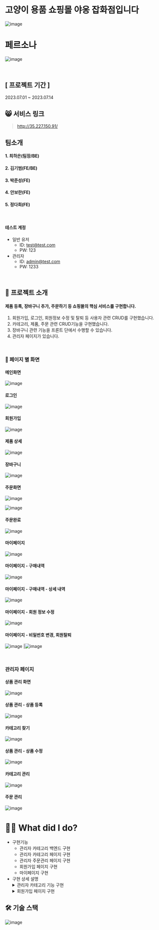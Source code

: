 # 고양이 용품 쇼핑몰 야옹 잡화점입니다
![image](https://github.com/tomm777/mewo-store/assets/95726595/dac280f2-0caa-40f6-8bd6-2237a555f5a1)

# 페르소나

![image](https://github.com/tomm777/meow-store/assets/95726595/01606763-eba6-4ac7-8c60-1aee9287a2f3)

<br />

## [ 프로젝트 기간 ]
2023.07.01 ~ 2023.07.14

## 😸 서비스 링크

>http://35.227.150.91/

## 팀소개

#### 1. 최하은(팀장/BE)
#### 2. 김기범(FE/BE)
#### 3. 박준성(FE) 
#### 4. 안보란(FE)
#### 5. 정다희(FE)

</br>

#### 테스트 계정
- 일반 유저
   - ID: test@test.com
   - PW: 123
- 관리자
   - ID: admin@test.com
   - PW: 1233
<br />


## :apple: 프로젝트 소개

#### 제품 등록, 장바구니 추가, 주문하기 등 쇼핑몰의 핵심 서비스를 구현합니다. 
1. 회원가입, 로그인, 회원정보 수정 및 탈퇴 등 사용자 관련 CRUD를 구현했습니다.
2. 카테고리, 제품, 주문 관련 CRUD기능을 구현했습니다.
3. 장바구니 관련 기능을 프론트 단에서 수행할 수 있습니다.  
4. 관리자 페이지가 있습니다.

<br />

### :page_facing_up: 페이지 별 화면

#### 메인화면
![image](https://github.com/tomm777/mewo-store/assets/95726595/4b197eda-e7fc-403c-945f-a88d8e9f809e)

#### 로그인
![image](https://github.com/tomm777/mewo-store/assets/95726595/2799ed3a-f1af-4611-bb9c-eeb456536398)

#### 회원가입
![image](https://github.com/tomm777/mewo-store/assets/95726595/a1633749-1ea5-4ea8-bc84-4acd5668f5df)

#### 제품 상세
![image](https://github.com/tomm777/mewo-store/assets/95726595/1f22f48a-3ff6-4029-868f-f4c5d86ec36b)

#### 장바구니
![image](https://github.com/tomm777/mewo-store/assets/95726595/99ad07ae-404d-45ad-8b50-339a6fad7316)

#### 주문화면
![image](https://github.com/tomm777/mewo-store/assets/95726595/3c641c66-b372-4b52-8de3-7bb4af3dfc5f)

![image](https://github.com/tomm777/mewo-store/assets/95726595/1bc9ef59-caca-4f4b-80b5-baebcd8ea88e)

#### 주문완료
![image](https://github.com/tomm777/mewo-store/assets/95726595/4677675d-b84f-46b6-9c92-cc99720f725b)

#### 마이페이지
![image](https://github.com/tomm777/mewo-store/assets/95726595/f619415e-172d-4108-86d5-dfb15fea9d98)

#### 마이페이지 - 구매내역
![image](https://github.com/tomm777/mewo-store/assets/95726595/69e94486-b3d4-4ad9-98ea-e7a74f01f579)

#### 마이페이지 - 구매내역 - 상세 내역
![image](https://github.com/tomm777/mewo-store/assets/95726595/f7d17511-5d35-4af2-94a8-6af4f7fe829d)

#### 마이페이지 - 회원 정보 수정
![image](https://github.com/tomm777/mewo-store/assets/95726595/00dbb266-2450-4dae-b9ff-1e4ed4336f30)

#### 마이페이지 - 비밀번호 변경, 회원탈퇴
![image](https://github.com/tomm777/mewo-store/assets/95726595/6e5c56ac-750a-441e-9f3b-59469a591bc5) |![image](https://github.com/tomm777/mewo-store/assets/95726595/775cdc8e-095e-42d2-8e4b-0e7a785e16c7)

</br>

### 관리자 페이지

#### 상품 관리 화면
![image](https://github.com/tomm777/mewo-store/assets/95726595/306d7a19-49dc-4d78-b0b0-cde910cbe2c3)

#### 상품 관리 - 상품 등록

![image](https://github.com/tomm777/mewo-store/assets/95726595/276c3b70-7706-49b8-8981-25699ffd70a2)
#### 카테고리 찾기
![image](https://github.com/tomm777/mewo-store/assets/95726595/fe626748-7e96-49e4-9fd5-860708a86fa5)

#### 상품 관리 - 상품 수정
![image](https://github.com/tomm777/mewo-store/assets/95726595/0dc031b6-0eb4-4f64-a035-6997f92d4626)

#### 카테고리 관리
![image](https://github.com/tomm777/mewo-store/assets/95726595/ce2b1e52-898f-48a1-8138-4617f546e763)

#### 주문 관리

![image](https://github.com/tomm777/mewo-store/assets/95726595/5edf4ddd-12bf-4448-8c1c-5b7abc796b06)


# 🙋‍♂️ What did I do?

<ul>
  <li>구현기능
    <ul>
      <li>관리자 카테고리 백엔드 구현</li>
      <li>관리자 카테고리 페이지 구현</li>
      <li>관리자 주문관리 페이지 구현</li>
      <li>회원가입 페이지 구현</li>
      <li>마이페이지 구현</li>
    </ul>
  </li>
  <li>구현 상세 설명</li>
    <details markdown="1">
  <summary>관리자 카테고리 기능 구현</summary>
  <div>
    <ul>
      <li>Tree 구조로 API를 호출하는 동시에 DOM에 접근해 해당 이벤트를 수행한 후 화면 깜빡거림이 존재하지 않도록 구현</li>
    </ul>
  </div>
</details>
     <details markdown="1">
  <summary>회원가입 페이지 구현</summary>
  <div>
    <ul>
      <li>Flag를 주어서 onblur 이벤트가 일어났을 때 값이 정상적으로 입력되지 않았을 때 경고문 표시</li>
    </ul>
  </div>
</details>
   
   
</ul>

## :hammer_and_wrench: 기술 스택

![image](https://github.com/tomm777/mewo-store/assets/95726595/cee92a63-f336-4af9-a1d7-c6399da26118)









